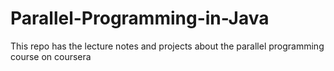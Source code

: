 # Parallel-Programming-in-Java
This repo has the lecture notes and projects about the parallel programming course on coursera
